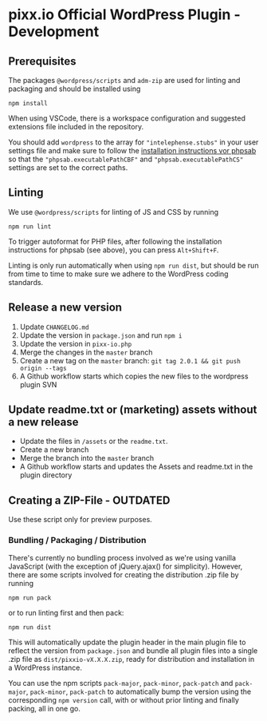 # pixx.io Official WordPress Plugin - Development

## Prerequisites

The packages `@wordpress/scripts` and `adm-zip` are used for linting and packaging and should be installed using

```shell
npm install
```

When using VSCode, there is a workspace configuration and suggested extensions file included in the repository.

You should add `wordpress` to the array for `"intelephense.stubs"` in your user settings file and make sure to follow the [installation instructions vor phpsab](https://github.com/valeryan/vscode-phpsab) so that the `"phpsab.executablePathCBF"` and `"phpsab.executablePathCS"` settings are set to the correct paths.

## Linting

We use `@wordpress/scripts` for linting of JS and CSS by running

```shell
npm run lint
```

To trigger autoformat for PHP files, after following the installation instructions for phpsab (see above), you can press `Alt+Shift+F`.

Linting is only run automatically when using `npm run dist`, but should be run from time to time to make sure we adhere to the WordPress coding standards.

## Release a new version

1. Update `CHANGELOG.md`
2. Update the version in `package.json` and run `npm i`
3. Update the version in `pixx-io.php`
4. Merge the changes in the `master` branch
5. Create a new tag on the `master` branch: `git tag 2.0.1 && git push origin --tags`
6. A Github workflow starts which copies the new files to the wordpress plugin SVN

## Update readme.txt or (marketing) assets without a new release

- Update the files in `/assets` or the `readme.txt`.
- Create a new branch
- Merge the branch into the `master` branch
- A Github workflow starts and updates the Assets and readme.txt in the plugin directory

## Creating a ZIP-File - OUTDATED

Use these script only for preview purposes.

### Bundling / Packaging / Distribution

There's currently no bundling process involved as we're using vanilla JavaScript (with the exception of jQuery.ajax() for simplicity). However, there are some scripts involved for creating the distribution .zip file by running

```shell
npm run pack
```

or to run linting first and then pack:

```shell
npm run dist
```

This will automatically update the plugin header in the main plugin file to reflect the version from `package.json` and bundle all plugin files into a single .zip file as `dist/pixxio-vX.X.X.zip`, ready for distribution and installation in a WordPress instance.

You can use the npm scripts `pack-major`, `pack-minor`, `pack-patch` and `pack-major`, `pack-minor`, `pack-patch` to automatically bump the version using the corresponding `npm version` call, with or without prior linting and finally packing, all in one go.
